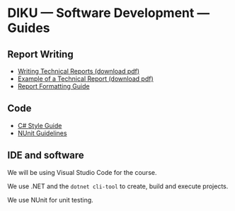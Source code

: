 # DIKU — Software Development — Guides

## Report Writing

* [Writing Technical Reports (download pdf)](files/techReport.pdf)
* [Example of a Technical Report (download pdf)](files/su17-tic-tac-toe.pdf)
* [Report Formatting Guide](guides/ReportFormatting.md)

## Code

* [C# Style Guide](guides/CSharpStyle.md)
* [NUnit Guidelines](guides/NUnit_guidelines.md)



## IDE and software
We will be using Visual Studio Code for the course.

We use .NET and the `dotnet cli-tool` to create, build and execute projects.

We use NUnit for unit testing. 

